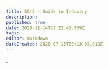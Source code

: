 ```yaml
---
title: SG-6 - Guide to Industry
description: 
published: true
date: 2020-11-14T22:22:45.959Z
tags: 
editor: markdown
dateCreated: 2020-07-15T00:13:37.913Z
---
```


.